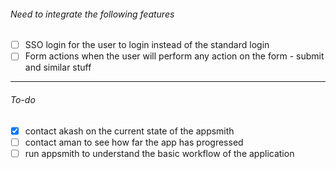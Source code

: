 ###### Need to integrate the following features
- [ ] SSO login for the user to login instead of the standard login
- [ ] Form actions when the user will perform any action on the form - submit and similar stuff
---
###### To-do
- [x] contact akash on the current state of the appsmith
- [ ] contact aman to see how far the app has progressed
- [ ] run appsmith to understand the basic workflow of the application